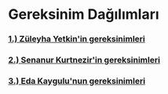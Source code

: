 # Gereksinim Dağılımları
### [1.) Züleyha Yetkin'in gereksinimleri](züleyhanın_gereksinimi.md)
### [2.) Senanur Kurtnezir'in gereksinimleri](senanın_gereksinimi.md)
### [3.) Eda Kaygulu'nun gereksinimleri](edannın_gereksinimi.md)